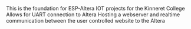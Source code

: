 This is the foundation for ESP-Altera IOT projects for the Kinneret College
Allows for UART connection to Altera
Hosting a webserver and realtime communication between the user controlled website to the Altera
